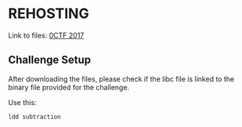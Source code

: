 # REHOSTING

Link to files: [0CTF 2017](https://poning.me/2017/03/23/EasiestPrintf/)

## Challenge Setup
After downloading the files, please check if the libc file is linked to the binary file provided for the challenge.

Use this:
```
ldd subtraction
```